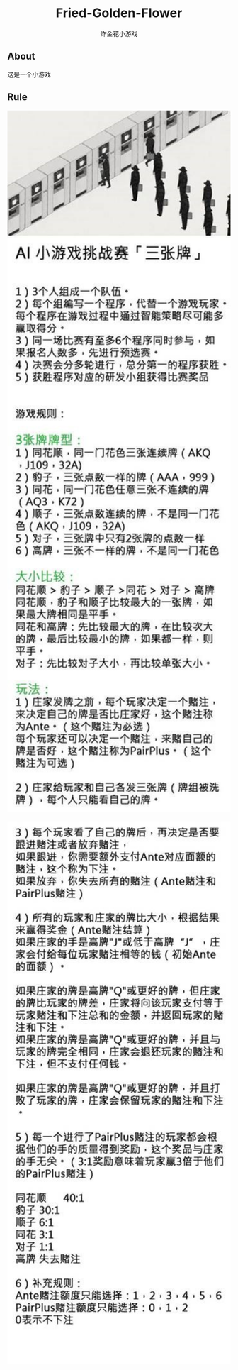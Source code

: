 <div align="center">
    <h1>
    	Fried-Golden-Flower
	</h1>
	</h1>
		炸金花小游戏
	</h1>
</div>


## About
这是一个小游戏 

## Rule 

<div align="center"> <img src="pics/3c1.jpg" width="600px"> </div><br>
<div align="center"> <img src="pics/3c2.jpg" width="600px"> </div><br>